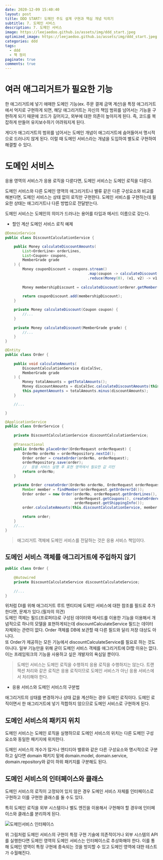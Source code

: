 ```yaml
---
date: 2020-12-09 15:40:40
layout: post
title: DDD START! 도메인 주도 설계 구현과 핵심 개념 익히기
subtitle: 7. 도메인 서비스
description: 7. 도메인 서비스
image: https://leejaedoo.github.io/assets/img/ddd_start.jpeg
optimized_image: https://leejaedoo.github.io/assets/img/ddd_start.jpeg
categories: ddd
tags:
  - ddd
  - 책 정리
paginate: true
comments: true
---
```

# 여러 애그리거트가 필요한 기능
한 애그리거트에 넣기 애매한 도메인 기능(ex. 주문 결제 금액 계산)을 특정 애그리거트에서 억지로 구현하게 되면, 해당 애그리거트는 자신의 책임 범위를 넘어서는 기능을 구현하게 되기 때문에 코드가 길어지고, 외부에 대한 의존이 높아지게 된다. 즉, 코드를 복잡하게 만들어 유지보수하기 어려워지게 된다.

게다가 애그리거트의 범위를 넘어서는 도메인 개념이 애그리거트에 숨어들어서 명시적으로 드러나지 않게 된다. 이럴 때 도메인 서비스라는 개념을 도입하여 별도로 구현하여 해결할 수 있다.

# 도메인 서비스
 
응용 영역의 서비스가 응용 로직을 다룬다면, 도메인 서비스는 도메인 로직을 다룬다.

도메인 서비스와 다른 도메인 영역의 애그리거트나 밸류 같은 다른 구성요소와 비교를 해본다면, 도메인 서비스는 상태 없이 로직만 구현한다. 도메인 서비스를 구현하는데 필요한 상태는 애그리거트나 다른 방법으로 전달받는다.

도메인 서비스는 도메인의 의미가 드러나는 용어를 타입과 메서드 이름으로 갖는다.

* 할인 계산 도메인 서비스 로직 예제

```java
@DomainService
public class DiscountCalculationService {

    public Money calculateDiscountAmounts(
        List<OrderLine> orderLines,
        List<Coupon> coupons,
        MemberGrade grade
    ) {
        Money couponDiscount = coupons.stream()
                                      .map(coupon -> calculateDiscount(coupon))
                                      .reduce(Money(0), (v1, v2) -> v1.add(v2));
        
        Money membershipDiscount = calculateDiscount(orderer.getMember().gerGrade());
  
        return couponDiscount.add(membershipDiscount);
    }

    private Money calculateDiscount(Coupon coupon) {
        //...
    }
    
    private Money calculateDiscount(MemberGrade grade) {
        //...
    }
}

@Entity
public class Order {
    
    public void calculateAmounts(
        DiscountCalculationService disCalSvc,
        MemberGrade grade
    ) {
        Money totalAmounts = getTotalAmounts();
        Money discountAmounts = disCalSvc.calculateDiscountAmounts(this.orderLines, this.coupons, grade);
        this.paymentAmounts = totalAmounts.minus(discountAmounts);
    }

    //...

}

@ApplicationService
public class OrderService {
    
    private DiscountCalculationService discountCalculationService;
    
    @Transactional
    public OrderNo placeOrder(OrderRequest orderRequest) {
        OrderNo orderNo = orderRepository.nextId();
        Order order = createOrder(orderNo, orderRequest);
        orderRepository.save(order);
        //  응용 서비스 실행 후 표현 영역에서 필요한 값 리턴
        return orderNo;
    }

    private Order createOrder(OrderNo orderNo, OrderRequest orderRequest) {
        Member member = findMember(orderRequest.getOrdererId());
        Order order = new Order(orderNo, orderRequest.getOrderLines(), 
                                orderRequest.getCoupons(), createOrderer(member), 
                                orderRequest.getShippingInfo());
        order.calculateAmounts(this.discountCalculationService, member.getGrade());
    
        return order;
    }
    //...
}
```

> 애그리거트 객체에 도메인 서비스를 전달하는 것은 응용 서비스 책임이다.

## 도메인 서비스 객체를 애그리거트에 주입하지 않기

```java
public class Order {
    
    @Autowired
    private DiscountCalculateService discountCalculateService;
    
    //...
}
```

위처럼 DI를 위해 애그리거트 루트 엔티티에 도메인 서비스에 대한 참조를 필드로 추가한다면, 문제가 있다.(필자의 의견)<br>
도메인 객체는 필드(프로퍼티)로 구성된 데이터와 메서드를 이용한 기능을 이용해서 개념적으로 하나의 모델을 표현하게되는데 discountCalculateService 필드는 데이터 자체와는 관련이 없다. Order 객체를 DB에 보관할 때 다른 필드와 달리 저장 대상도 아니다.<br>
또 Order가 제공하는 모든 기능에서 discountCalculateService를 필요로 하는 것도 아니다. 일부 기능만을 위해 굳이 도메인 서비스 객체를 애그리거트에 DI할 이유는 없다.<br>
이는 프레임워크의 기능을 사용하고 싶은 개발자의 욕심일 뿐이다.


> 도메인 서비스는 도메인 로직을 수행하지 응용 로직을 수행하지는 않는다. 트랜잭션 처리와 같은 로직은 응용 로직이므로 도메인 서비스가 아닌 응용 서비스에서 처리해야 한다.

* 응용 서비스와 도메인 서비스의 구분법

애그리거트의 상태를 변경하거나 상태 값을 계산하는 경우 도메인 로직이다. 도메인 로직이면서 한 애그리거트에 넣기 적합하지 않으므로 도메인 서비스로 구현하게 된다.

## 도메인 서비스의 패키지 위치
도메인 서비스는 도메인 로직을 실행하므로 도메인 서비스의 위치는 다른 도메인 구성 요소와 동일한 패키지에 위치한다.

도메인 서비스의 개수가 많거나 엔티티아 밸류와 같은 다른 구성요소와 명시적으로 구분하고 싶다면 domain 패키지 밑에 domain.model, domain.service, domain.repository와 같이 하위 패키지를 구분해도 된다.

## 도메인 서비스의 인터페이스와 클래스
도메인 서비스의 로직이 고정되어 있지 않은 경우 도메인 서비스 자체를 인터페이스로 구현하고 이를 구현한 클래스를 둘 수도 있다.
 
특히 도메인 로직을 외부 시스템이나 별도 엔진을 이용해서 구현해야 할 경우에 인터페이스와 클래스를 분리하게 된다. 

![도메인서비스 인터페이스](../../assets/img/domain_service_interface.jpg)

위 그림처럼 도메인 서비스의 구현이 특정 구현 기술에 의존적이거나 외부 시스템의 API를 실행한다면 도메인 영역의 도메인 서비스는 인터페이스로 추상화해야 한다. 이를 통해 도메인 영역이 특정 구현에 종속되는 것을 방지할 수 있고 도메인 영역에 대한 테스트가 수월해진다.
